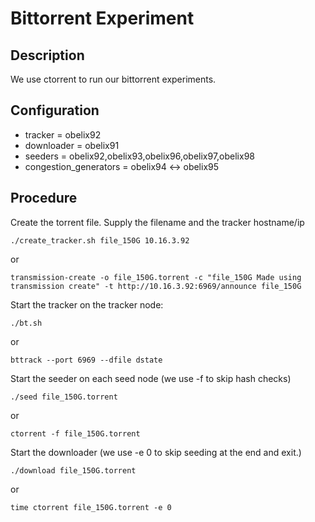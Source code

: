 # Bittorrent Experiment

## Description

We use ctorrent to run our bittorrent experiments. 


## Configuration
- tracker = obelix92
- downloader = obelix91 
- seeders = obelix92,obelix93,obelix96,obelix97,obelix98
- congestion_generators = obelix94 <-> obelix95 
## Procedure

Create the torrent file. Supply the filename and the tracker hostname/ip
```
./create_tracker.sh file_150G 10.16.3.92
```
or 
```
transmission-create -o file_150G.torrent -c "file_150G Made using transmission create" -t http://10.16.3.92:6969/announce file_150G
```


Start the tracker on the tracker node:
```
./bt.sh 
```
or 
```
bttrack --port 6969 --dfile dstate
```

Start the seeder on each seed node (we use -f to skip hash checks)
```
./seed file_150G.torrent
```
or 
```
ctorrent -f file_150G.torrent
```

Start the downloader (we use -e 0 to skip seeding at the end and exit.)
```
./download file_150G.torrent
```
or 
```
time ctorrent file_150G.torrent -e 0
```

